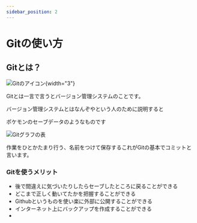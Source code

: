 ```yaml
---
sidebar_position: 2
---
```


# Gitの使い方

## Gitとは？

![Gitのアイコン](./Git-Logo.png){width="3"}

Gitとは一言で言うとバージョン管理システムのことです。

バージョン管理システムとはなんぞやという人のために説明すると

ポケモンのセーブデータのようなものです

![Gitグラフの表](image.png)

作業をひとかたまり行う、名前をつけて保存するこれがGitの基本でコミットと言います。

### Gitを使うメリット
- 後で間違えに気づいたりしたらセーブしたところに戻ることができる
- どこまで正しく動いてたかを把握することができる
- Githubというものを使い楽に外部に公開することができる
- インターネット上にバックアップを作成することができる
- 